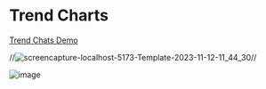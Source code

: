 # Trend Charts

[Trend Chats Demo](https://hadep275.github.io/TrendCharts/)
  
//![screencapture-localhost-5173-Template-2023-11-12-11_44_30](https://github.com/hadep275/TrendCharts/assets/65734173/c7654466-ad76-42be-8d0d-a49b74352dbd)//


![image](https://github.com/hadep275/TrendCharts/assets/65734173/0ee3ba49-7f5a-4949-9272-8f8a9516d4c7)
